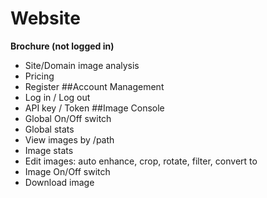 # Website
**Brochure (not logged in)**
* Site/Domain image analysis
* Pricing
* Register
##Account Management
* Log in / Log out
* API key / Token
##Image Console
* Global On/Off switch
* Global stats
* View images by /path
* Image stats
* Edit images: auto enhance, crop, rotate, filter, convert to
* Image On/Off switch
* Download image




